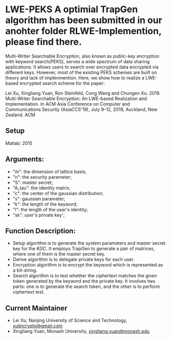 # LWE-PEKS  A optimial TrapGen algorithm has been submitted in our anohter folder RLWE-Implemention, please find there. 
Multi-Writer Searchable Encryption, also known as public-key encryption with keyword search(PEKS), serves a wide spectrum of
data sharing applications. It allows users to search over encrypted data encrypted via different keys. However, most of the existing PEKS schemes are built on theory and lack of implenmention. Here, we show how to realize a LWE-based encrypted search scheme for the paper:    

Lei Xu, Xingliang Yuan, Ron Steinfeld, Cong Wang and Chungen Xu. 2019. Multi-Writer Searchable Encryption: An LWE-based Realization and Implementation. In ACM Asia Conference on Computer and Communications Security (AsiaCCS'19), July 9–12, 2019,  Auckland, New Zealand. ACM

## Setup
Matlab: 2015

## Arguments:
* "m": the dimension of lattice basis;
* "n": the security parameter;
* "S": master secret;
* "A_tau": the identity matrix;
* "c": the center of the gaussian distribution;
* "s": gaussian parameter;
* "k": the length of the keyword;
* "l": the length of the user's identity;
* "sk": user's private key';

## Function Description:
* Setup algorithm is to generate the system parameters and master secret key for the KGC. It employs TrapGen to generate a pair of matrices, where one of them is the master secret key.
* Derive algorithm is to delegate private keys for each user. 
* Encryption algorithm is to encrypt the keyword which is represented as a bit-string. 
* Search algorithm is to test whether the ciphertext matches the given token generated by the keyword and the private key. It involves two parts: one is to generate the search token, and the other is to perform ciphertext test.


## Current Maintainer
* Lei Xu, Nanjing University of Science and Technology, xuleicrypto@gmail.com
* Xingliang Yuan, Monash University, xingliang.yuan@monash.edu

